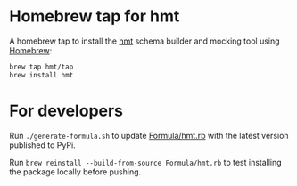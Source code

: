 # Homebrew tap for hmt
A homebrew tap to install the [hmt](https://github.com/meeshkan/hmt) schema builder and mocking tool using [Homebrew](https://brew.sh/):

```sh
brew tap hmt/tap
brew install hmt
```

# For developers

Run `./generate-formula.sh` to update [Formula/hmt.rb](Formula/hmt.rb) with the latest version published to PyPi.

Run `brew reinstall --build-from-source Formula/hmt.rb` to test installing the package locally before pushing.
